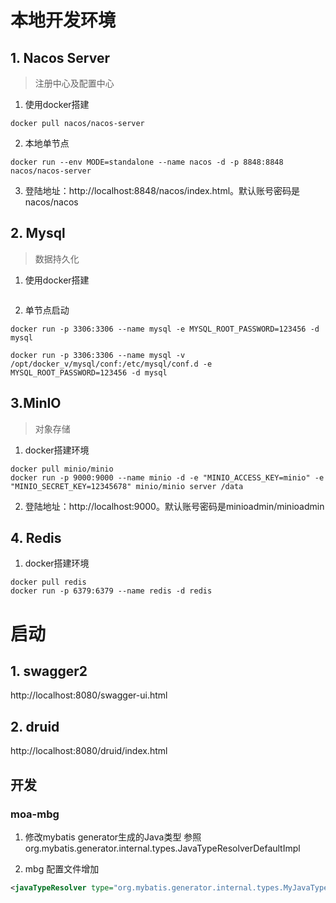 # 本地开发环境
## 1. Nacos Server
> 注册中心及配置中心
1. 使用docker搭建
```shell script
docker pull nacos/nacos-server
```

2. 本地单节点
```shell script
docker run --env MODE=standalone --name nacos -d -p 8848:8848 nacos/nacos-server
```

3. 登陆地址：http://localhost:8848/nacos/index.html。默认账号密码是nacos/nacos

## 2. Mysql
> 数据持久化
1. 使用docker搭建
```shell script

```

2. 单节点启动
```shell script
docker run -p 3306:3306 --name mysql -e MYSQL_ROOT_PASSWORD=123456 -d mysql

docker run -p 3306:3306 --name mysql -v /opt/docker_v/mysql/conf:/etc/mysql/conf.d -e MYSQL_ROOT_PASSWORD=123456 -d mysql
```

## 3.MinIO
> 对象存储
1. docker搭建环境
```shell script
docker pull minio/minio
docker run -p 9000:9000 --name minio -d -e "MINIO_ACCESS_KEY=minio" -e "MINIO_SECRET_KEY=12345678" minio/minio server /data
```
2. 登陆地址：http://localhost:9000。默认账号密码是minioadmin/minioadmin

## 4. Redis
1. docker搭建环境
```shell script
docker pull redis
docker run -p 6379:6379 --name redis -d redis
```

# 启动
## 1. swagger2
http://localhost:8080/swagger-ui.html

## 2. druid
http://localhost:8080/druid/index.html

## 开发
### moa-mbg
1. 修改mybatis generator生成的Java类型
参照 org.mybatis.generator.internal.types.JavaTypeResolverDefaultImpl

2. mbg 配置文件增加
```xml
<javaTypeResolver type="org.mybatis.generator.internal.types.MyJavaTypeResolverDefaultImpl"/>
```